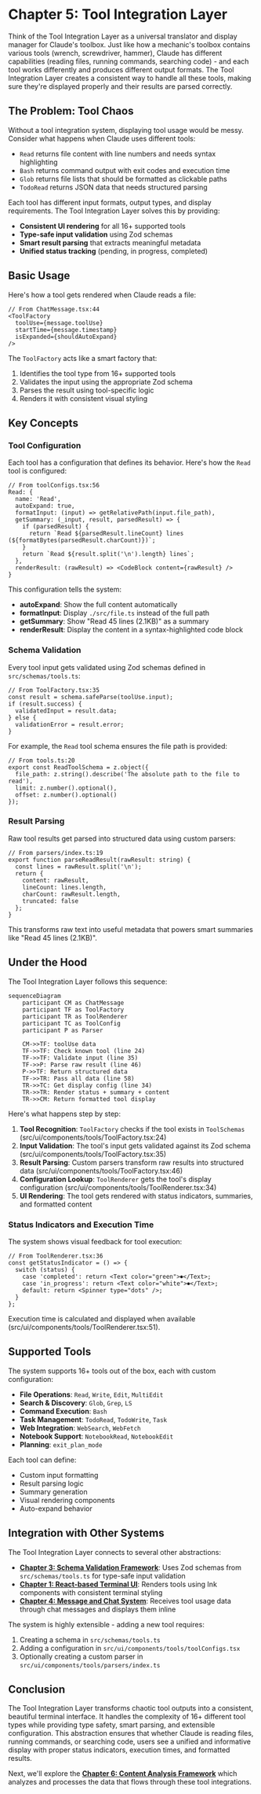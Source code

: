 # Chapter 5: Tool Integration Layer

Think of the Tool Integration Layer as a universal translator and display manager for Claude's toolbox. Just like how a mechanic's toolbox contains various tools (wrench, screwdriver, hammer), Claude has different capabilities (reading files, running commands, searching code) - and each tool works differently and produces different output formats. The Tool Integration Layer creates a consistent way to handle all these tools, making sure they're displayed properly and their results are parsed correctly.

## The Problem: Tool Chaos

Without a tool integration system, displaying tool usage would be messy. Consider what happens when Claude uses different tools:

- `Read` returns file content with line numbers and needs syntax highlighting
- `Bash` returns command output with exit codes and execution time
- `Glob` returns file lists that should be formatted as clickable paths
- `TodoRead` returns JSON data that needs structured parsing

Each tool has different input formats, output types, and display requirements. The Tool Integration Layer solves this by providing:
- **Consistent UI rendering** for all 16+ supported tools
- **Type-safe input validation** using Zod schemas
- **Smart result parsing** that extracts meaningful metadata
- **Unified status tracking** (pending, in progress, completed)

## Basic Usage

Here's how a tool gets rendered when Claude reads a file:

```tsx
// From ChatMessage.tsx:44
<ToolFactory
  toolUse={message.toolUse}
  startTime={message.timestamp}
  isExpanded={shouldAutoExpand}
/>
```

The `ToolFactory` acts like a smart factory that:
1. Identifies the tool type from 16+ supported tools
2. Validates the input using the appropriate Zod schema
3. Parses the result using tool-specific logic
4. Renders it with consistent visual styling

## Key Concepts

### Tool Configuration

Each tool has a configuration that defines its behavior. Here's how the `Read` tool is configured:

```tsx
// From toolConfigs.tsx:56
Read: {
  name: 'Read',
  autoExpand: true,
  formatInput: (input) => getRelativePath(input.file_path),
  getSummary: (_input, result, parsedResult) => {
    if (parsedResult) {
      return `Read ${parsedResult.lineCount} lines (${formatBytes(parsedResult.charCount)})`;
    }
    return `Read ${result.split('\n').length} lines`;
  },
  renderResult: (rawResult) => <CodeBlock content={rawResult} />
}
```

This configuration tells the system:
- **autoExpand**: Show the full content automatically
- **formatInput**: Display `./src/file.ts` instead of the full path
- **getSummary**: Show "Read 45 lines (2.1KB)" as a summary
- **renderResult**: Display the content in a syntax-highlighted code block

### Schema Validation

Every tool input gets validated using Zod schemas defined in `src/schemas/tools.ts`:

```tsx
// From ToolFactory.tsx:35
const result = schema.safeParse(toolUse.input);
if (result.success) {
  validatedInput = result.data;
} else {
  validationError = result.error;
}
```

For example, the `Read` tool schema ensures the file path is provided:

```tsx
// From tools.ts:20
export const ReadToolSchema = z.object({
  file_path: z.string().describe('The absolute path to the file to read'),
  limit: z.number().optional(),
  offset: z.number().optional()
});
```

### Result Parsing

Raw tool results get parsed into structured data using custom parsers:

```tsx
// From parsers/index.ts:19
export function parseReadResult(rawResult: string) {
  const lines = rawResult.split('\n');
  return {
    content: rawResult,
    lineCount: lines.length,
    charCount: rawResult.length,
    truncated: false
  };
}
```

This transforms raw text into useful metadata that powers smart summaries like "Read 45 lines (2.1KB)".

## Under the Hood

The Tool Integration Layer follows this sequence:

```mermaid
sequenceDiagram
    participant CM as ChatMessage
    participant TF as ToolFactory
    participant TR as ToolRenderer
    participant TC as ToolConfig
    participant P as Parser

    CM->>TF: toolUse data
    TF->>TF: Check known tool (line 24)
    TF->>TF: Validate input (line 35)
    TF->>P: Parse raw result (line 46)
    P->>TF: Return structured data
    TF->>TR: Pass all data (line 58)
    TR->>TC: Get display config (line 34)
    TR->>TR: Render status + summary + content
    TR->>CM: Return formatted tool display
```

Here's what happens step by step:

1. **Tool Recognition**: `ToolFactory` checks if the tool exists in `ToolSchemas` (src/ui/components/tools/ToolFactory.tsx:24)
2. **Input Validation**: The tool's input gets validated against its Zod schema (src/ui/components/tools/ToolFactory.tsx:35)
3. **Result Parsing**: Custom parsers transform raw results into structured data (src/ui/components/tools/ToolFactory.tsx:46)
4. **Configuration Lookup**: `ToolRenderer` gets the tool's display configuration (src/ui/components/tools/ToolRenderer.tsx:34)
5. **UI Rendering**: The tool gets rendered with status indicators, summaries, and formatted content

### Status Indicators and Execution Time

The system shows visual feedback for tool execution:

```tsx
// From ToolRenderer.tsx:36
const getStatusIndicator = () => {
  switch (status) {
    case 'completed': return <Text color="green">⏺</Text>;
    case 'in_progress': return <Text color="white">⏺</Text>;
    default: return <Spinner type="dots" />;
  }
};
```

Execution time is calculated and displayed when available (src/ui/components/tools/ToolRenderer.tsx:51).

## Supported Tools

The system supports 16+ tools out of the box, each with custom configuration:

- **File Operations**: `Read`, `Write`, `Edit`, `MultiEdit`
- **Search & Discovery**: `Glob`, `Grep`, `LS`
- **Command Execution**: `Bash`
- **Task Management**: `TodoRead`, `TodoWrite`, `Task`
- **Web Integration**: `WebSearch`, `WebFetch`
- **Notebook Support**: `NotebookRead`, `NotebookEdit`
- **Planning**: `exit_plan_mode`

Each tool can define:
- Custom input formatting
- Result parsing logic
- Summary generation
- Visual rendering components
- Auto-expand behavior

## Integration with Other Systems

The Tool Integration Layer connects to several other abstractions:

- **[Chapter 3: Schema Validation Framework](chapter_3_schema_validation_framework.md)**: Uses Zod schemas from `src/schemas/tools.ts` for type-safe input validation
- **[Chapter 1: React-based Terminal UI](chapter_1_react_based_terminal_ui.md)**: Renders tools using Ink components with consistent terminal styling
- **[Chapter 4: Message and Chat System](chapter_4_message_and_chat_system.md)**: Receives tool usage data through chat messages and displays them inline

The system is highly extensible - adding a new tool requires:
1. Creating a schema in `src/schemas/tools.ts`
2. Adding a configuration in `src/ui/components/tools/toolConfigs.tsx`
3. Optionally creating a custom parser in `src/ui/components/tools/parsers/index.ts`

## Conclusion

The Tool Integration Layer transforms chaotic tool outputs into a consistent, beautiful terminal interface. It handles the complexity of 16+ different tool types while providing type safety, smart parsing, and extensible configuration. This abstraction ensures that whether Claude is reading files, running commands, or searching code, users see a unified and informative display with proper status indicators, execution times, and formatted results.

Next, we'll explore the **[Chapter 6: Content Analysis Framework](chapter_6_content_analysis_framework.md)** which analyzes and processes the data that flows through these tool integrations.